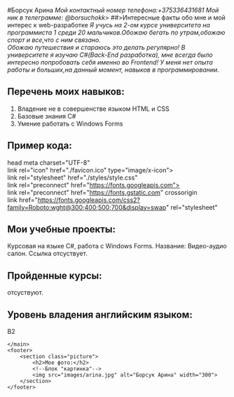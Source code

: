 #Борсук Арина
    *Мой контактный номер телефона:+375336431681*
    *Мой ник в телеграмме: @borsuchokk*>
##>Интересные факты обо мне и мой интерес к web-разработке
*Я учусь на 2-ом курсе университета на программиста 1 среди 20 мальчиков.Обожаю бегать по утрам,обожаю спорт и все,что с ним связано.<br>Обожаю путешествия и стараюсь это делать регулярно!*
*В университете я изучаю С#(Back-End разработка), мне всегда было интересно попробовать себя именно во Frontend!*
*У меня нет опыта работы и больших,на данный момент, навыков в программировании.*
        </section>
        <section>
            <!--Блок "Навыки"-->
            <h2>Перечень моих навыков:</h2>
            <ol>
                <li>Владение не в совершенстве языком HTML и СSS</li>
                <li>Базовые знания C#</li>
                <li>Умение работать с Windows Forms</li>
            </ol>
        </section>
        <section>
            <!--Блок "Код"-->
            <h2>Пример кода:</h2>
            <p> head meta charset="UTF-8"
                <br>link rel="icon" href="./favicon.ico" type="image/x-icon">
                <br>link rel="stylesheet" href="./styles/style.css"
                <br>link rel="preconnect" href="https://fonts.googleapis.com">
                <br> link rel="preconnect" href="https://fonts.gstatic.com" crossorigin
                <br> link href="https://fonts.googleapis.com/css2?family=Roboto:wght@300;400;500;700&display=swap" rel="stylesheet"
            </p>
        </section>
        <section>
            <h2>Мои учебные проекты:</h2>
            <p>Курсовая на языке C#, работа с Windows Forms. Название: Видео-аудио салон. Ссылка отсуствует.</p>
        </section>
        <section>
            <h2>Пройденные курсы:</h2>
            <p>отсуствуют.</p>
        </section>
        <section>
            <h2>Уровень владения английским языком:</h2>
            <p>B2</p>
        </section>

    </main>
    <footer>
        <section class="picture">
            <h2>Мое фото:</h2>
            <!--Блок "картинка"-->
            <img src="images/arina.jpg" alt="Борсук Арина" width="300">
        </section>
    </footer>
</body>
<script>
    const tags = document.getElementsByTagName('*');
    const uniqueTags = {};


    for (let i = 0; i < tags.length; i++) {
        const tag = tags[i].tagName;
        uniqueTags[tag] = (uniqueTags[tag] || 0) + 1;
    }


    console.log(Object.keys(uniqueTags).length);
</script>

</html>

